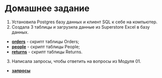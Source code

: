# Домашнее задание
1. Установила Postgres базу данных и клиент SQL к себе на компьютер.
2. Создала 3 таблицы и загрузила данные из Superstore Excel в базу данных.
- __[orders](https://github.com/ELenaUtrushkina/DE-101/blob/main/Module2/Orders.sql)__ - скрипт таблицы Orders;
- __[people](https://github.com/ELenaUtrushkina/DE-101/blob/main/Module2/People.sql)__ - скрипт таблицы People;
- __[returns](https://github.com/ELenaUtrushkina/DE-101/blob/main/Module2/Returns.sql)__ - скрипт таблицы Returns.
3. Написала запросы, чтобы ответить на вопросы из Модуля 01.
- __[запросы](https://github.com/ELenaUtrushkina/DE-101/blob/main/Module2/%D0%B7%D0%B0%D0%BF%D1%80%D0%BE%D1%81%D1%8B%20%D0%BA%20%D0%BC%D0%BE%D0%B4%D1%83%D0%BB%D1%8E1.sql)__
